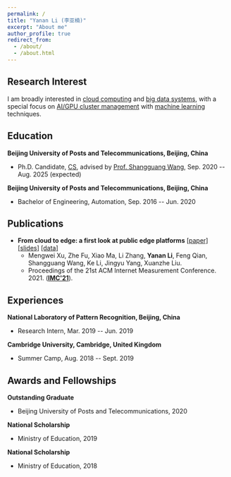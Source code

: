 ```yaml
---
permalink: /
title: "Yanan Li (李亚楠)"
excerpt: "About me"
author_profile: true
redirect_from: 
  - /about/
  - /about.html
---
```


## Research Interest
I am broadly interested in <u>cloud computing</u> and <u>big data systems</u>, with a special focus on <u>AI/GPU cluster management</u> with <u>machine learning</u> techniques.


## Education
**Beijing University of Posts and Telecommunications, Beijing, China**
- Ph.D. Candidate, [CS](https://scs.bupt.edu.cn/), advised by [Prof. Shangguang Wang](http://www.sguangwang.com/), Sep. 2020 -- Aug. 2025 (expected)

**Beijing University of Posts and Telecommunications, Beijing, China**
- Bachelor of Engineering, Automation, Sep. 2016 -- Jun. 2020


## Publications
- **From cloud to edge: a first look at public edge platforms** [[paper]](https://arxiv.org/abs/2109.03395)[[slides]](https://xumengwei.github.io/files/IMC21-edge-slides.pdf) [[data]](https://github.com/xumengwei/EdgeWorkloadsTraces)
  - Mengwei Xu, Zhe Fu, Xiao Ma, Li Zhang, **Yanan Li**, Feng Qian, Shangguang Wang, Ke Li, Jingyu Yang, Xuanzhe Liu.
  - Proceedings of the 21st ACM Internet Measurement Conference. 2021. ([**IMC'21**](https://conferences.sigcomm.org/imc/2021/)).



## Experiences
**National Laboratory of Pattern Recognition, Beijing, China**
- Research Intern, Mar. 2019 -- Jun. 2019

**Cambridge University, Cambridge, United Kingdom**
- Summer Camp, Aug. 2018 -- Sept. 2019



## Awards and Fellowships
**Outstanding Graduate**
- Beijing University of Posts and Telecommunications, 2020

**National Scholarship**
- Ministry of Education, 2019

**National Scholarship**
- Ministry of Education, 2018
